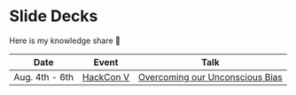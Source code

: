 # Slide Decks

Here is my knowledge share :sparkling_heart:

| Date |  Event  |  Talk  |
|------|---------|--------|
| Aug. 4th - 6th | [HackCon V][1] | [Overcoming our Unconscious Bias][2] |

[1]: https://hackcon.mlh.io/ "HackCon V"
[2]: https://docs.google.com/presentation/d/16nd0a_sTlY-Kjqm2ktofvXZNbBMkAqsYZbBPcs-IHFE/edit?usp=sharing "Overcoming our Unconscious Bias"
